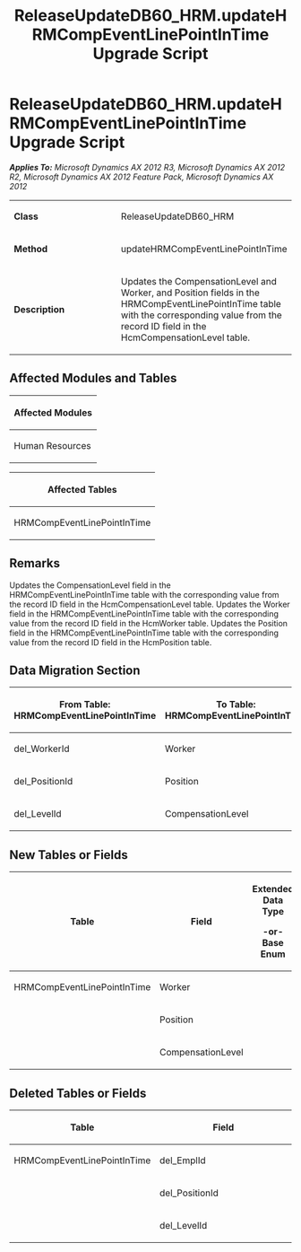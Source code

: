 ﻿---
title: ReleaseUpdateDB60_HRM.updateHRMCompEventLinePointInTime Upgrade Script
TOCTitle: ReleaseUpdateDB60_HRM.updateHRMCompEventLinePointInTime Upgrade Script
ms:assetid: 17a8d239-ada3-1c28-5f2e-59a8ccdf80ad
ms:mtpsurl: https://msdn.microsoft.com/en-us/library/JJ718587(v=AX.60)
ms:contentKeyID: 49706870
ms.date: 05/18/2015
mtps_version: v=AX.60
---

# ReleaseUpdateDB60\_HRM.updateHRMCompEventLinePointInTime Upgrade Script 


_**Applies To:** Microsoft Dynamics AX 2012 R3, Microsoft Dynamics AX 2012 R2, Microsoft Dynamics AX 2012 Feature Pack, Microsoft Dynamics AX 2012_

<table>
<colgroup>
<col style="width: 50%" />
<col style="width: 50%" />
</colgroup>
<tbody>
<tr class="odd">
<td><p><strong>Class</strong></p></td>
<td><p>ReleaseUpdateDB60_HRM</p></td>
</tr>
<tr class="even">
<td><p><strong>Method</strong></p></td>
<td><p>updateHRMCompEventLinePointInTime</p></td>
</tr>
<tr class="odd">
<td><p><strong>Description</strong></p></td>
<td><p>Updates the CompensationLevel and Worker, and Position fields in the HRMCompEventLinePointInTime table with the corresponding value from the record ID field in the HcmCompensationLevel table.</p></td>
</tr>
</tbody>
</table>


## Affected Modules and Tables

<table>
<colgroup>
<col style="width: 100%" />
</colgroup>
<thead>
<tr class="header">
<th><p>Affected Modules</p></th>
</tr>
</thead>
<tbody>
<tr class="odd">
<td><p>Human Resources</p></td>
</tr>
</tbody>
</table>


<table>
<colgroup>
<col style="width: 100%" />
</colgroup>
<thead>
<tr class="header">
<th><p>Affected Tables</p></th>
</tr>
</thead>
<tbody>
<tr class="odd">
<td><p>HRMCompEventLinePointInTime</p></td>
</tr>
</tbody>
</table>


## Remarks

Updates the CompensationLevel field in the HRMCompEventLinePointInTime table with the corresponding value from the record ID field in the HcmCompensationLevel table. Updates the Worker field in the HRMCompEventLinePointInTime table with the corresponding value from the record ID field in the HcmWorker table. Updates the Position field in the HRMCompEventLinePointInTime table with the corresponding value from the record ID field in the HcmPosition table.

## Data Migration Section

<table>
<colgroup>
<col style="width: 50%" />
<col style="width: 50%" />
</colgroup>
<thead>
<tr class="header">
<th><p>From Table: HRMCompEventLinePointInTime</p></th>
<th><p>To Table: HRMCompEventLinePointInTime</p></th>
</tr>
</thead>
<tbody>
<tr class="odd">
<td><p>del_WorkerId</p></td>
<td><p>Worker</p></td>
</tr>
<tr class="even">
<td><p>del_PositionId</p></td>
<td><p>Position</p></td>
</tr>
<tr class="odd">
<td><p>del_LevelId</p></td>
<td><p>CompensationLevel</p></td>
</tr>
</tbody>
</table>


## New Tables or Fields

<table>
<colgroup>
<col style="width: 33%" />
<col style="width: 33%" />
<col style="width: 33%" />
</colgroup>
<thead>
<tr class="header">
<th><p>Table</p></th>
<th><p>Field</p></th>
<th><p>Extended Data Type</p>
<p>-or- Base Enum</p></th>
</tr>
</thead>
<tbody>
<tr class="odd">
<td><p>HRMCompEventLinePointInTime</p></td>
<td><p>Worker</p></td>
<td><p></p></td>
</tr>
<tr class="even">
<td><p></p></td>
<td><p>Position</p></td>
<td><p></p></td>
</tr>
<tr class="odd">
<td><p></p></td>
<td><p>CompensationLevel</p></td>
<td><p></p></td>
</tr>
</tbody>
</table>


## Deleted Tables or Fields

<table>
<colgroup>
<col style="width: 50%" />
<col style="width: 50%" />
</colgroup>
<thead>
<tr class="header">
<th><p>Table</p></th>
<th><p>Field</p></th>
</tr>
</thead>
<tbody>
<tr class="odd">
<td><p>HRMCompEventLinePointInTime</p></td>
<td><p>del_EmplId</p></td>
</tr>
<tr class="even">
<td><p></p></td>
<td><p>del_PositionId</p></td>
</tr>
<tr class="odd">
<td><p></p></td>
<td><p>del_LevelId</p></td>
</tr>
</tbody>
</table>

  


